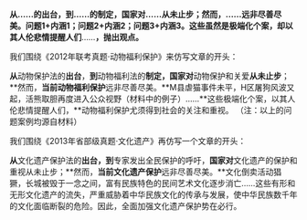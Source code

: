 **从……的出台，到……的制定，国家对……从未止步；然而，……远非尽善尽美。问题1+内涵1；问题2+内涵2；问题3+内涵3。这些虽然是极端化个案，却以其人伦悲情提醒人们**……**，抛出观点。**

我们围绕《2012年联考真题·动物福利保护》来仿写文章的开头：

**从**动物保护法的**出台**，**到**动物福利法的**制定，国家对**动物保护和关爱**从未止步**；**然而，**当前动物福利保护**远非尽善尽美。**M县虐猫事件未平，H区屠狗风波又起，活熊取胆再度进入公众视野（材料中的例子）……**这些极端化个案，以其人伦悲情提醒人们，**动物福利保护尤须得到社会的关注和重视。
（注：以上的问题案例均源自材料）

我们围绕《2013年省部级真题·文化遗产》再仿写一个文章的开头：

**从**文化遗产保护法的**出台，到**专家发出全民保护的呼吁，**国家对**文化遗产的保护和重视从未止步；**然而，**当前文化遗产保护**远非尽善尽美。**文化倒卖活动猖獗，长城被毁于一念之间，富有民族特色的民间艺术文化逐步消亡……这些有形和无形文化遗产的流失，严重威胁着中华民族文化的传承与发展，使中华民族数千年的文化面临断裂的危险。因此，全面加强文化遗产保护势在必行。

